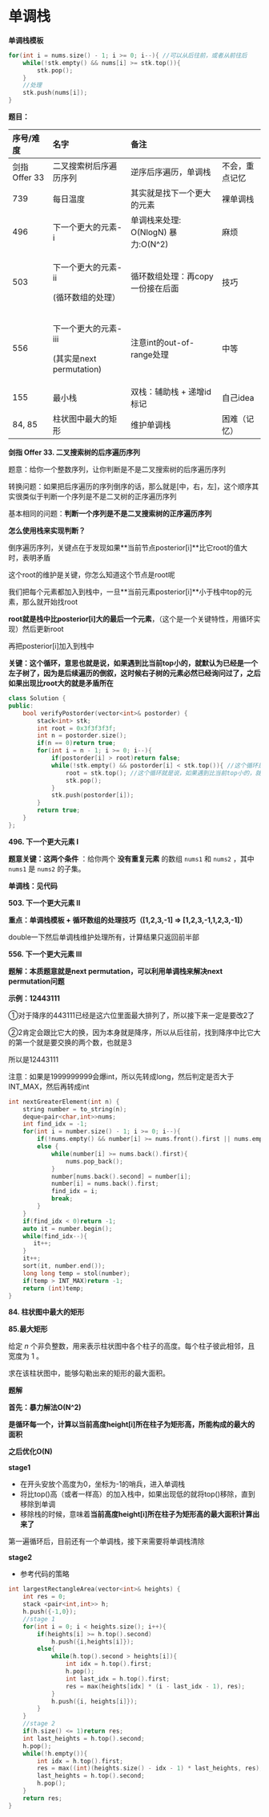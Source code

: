 # 单调栈

**单调栈模板**

```cpp
for(int i = nums.size() - 1; i >= 0; i--){ //可以从后往前，或者从前往后
    while(!stk.empty() && nums[i] >= stk.top()){
        stk.pop();
    }
    //处理
    stk.push(nums[i]);
}
```

**题目：**

<table>
  <thead>
    <tr>
      <th style="text-align:left">&#x5E8F;&#x53F7;/&#x96BE;&#x5EA6;</th>
      <th style="text-align:left">&#x540D;&#x5B57;</th>
      <th style="text-align:left">&#x5907;&#x6CE8;</th>
      <th style="text-align:left"></th>
    </tr>
  </thead>
  <tbody>
    <tr>
      <td style="text-align:left">&#x5251;&#x6307;Offer 33</td>
      <td style="text-align:left">&#x4E8C;&#x53C9;&#x641C;&#x7D22;&#x6811;&#x540E;&#x5E8F;&#x904D;&#x5386;&#x5E8F;&#x5217;</td>
      <td
      style="text-align:left">&#x9006;&#x5E8F;&#x540E;&#x5E8F;&#x904D;&#x5386;&#xFF0C;&#x5355;&#x8C03;&#x6808;</td>
        <td
        style="text-align:left">&#x4E0D;&#x4F1A;&#xFF0C;&#x91CD;&#x70B9;&#x8BB0;&#x5FC6;</td>
    </tr>
    <tr>
      <td style="text-align:left">739</td>
      <td style="text-align:left">&#x6BCF;&#x65E5;&#x6E29;&#x5EA6;</td>
      <td style="text-align:left">&#x5176;&#x5B9E;&#x5C31;&#x662F;&#x627E;&#x4E0B;&#x4E00;&#x4E2A;&#x66F4;&#x5927;&#x7684;&#x5143;&#x7D20;</td>
      <td
      style="text-align:left">&#x88F8;&#x5355;&#x8C03;&#x6808;</td>
    </tr>
    <tr>
      <td style="text-align:left">496</td>
      <td style="text-align:left">&#x4E0B;&#x4E00;&#x4E2A;&#x66F4;&#x5927;&#x7684;&#x5143;&#x7D20;-i</td>
      <td
      style="text-align:left">&#x5355;&#x8C03;&#x6808;&#x6765;&#x5904;&#x7406;: O(NlogN) &#x66B4;&#x529B;:O(N^2)</td>
        <td
        style="text-align:left">&#x9EBB;&#x70E6;</td>
    </tr>
    <tr>
      <td style="text-align:left">503</td>
      <td style="text-align:left">
        <p>&#x4E0B;&#x4E00;&#x4E2A;&#x66F4;&#x5927;&#x7684;&#x5143;&#x7D20;-ii</p>
        <p>(&#x5FAA;&#x73AF;&#x6570;&#x7EC4;&#x7684;&#x5904;&#x7406;&#xFF09;</p>
      </td>
      <td style="text-align:left">&#x5FAA;&#x73AF;&#x6570;&#x7EC4;&#x5904;&#x7406;&#xFF1A;&#x518D;copy&#x4E00;&#x4EFD;&#x63A5;&#x5728;&#x540E;&#x9762;</td>
      <td
      style="text-align:left">&#x6280;&#x5DE7;</td>
    </tr>
    <tr>
      <td style="text-align:left">556</td>
      <td style="text-align:left">
        <p>&#x4E0B;&#x4E00;&#x4E2A;&#x66F4;&#x5927;&#x7684;&#x5143;&#x7D20;-iii</p>
        <p>(&#x5176;&#x5B9E;&#x662F;next permutation)</p>
      </td>
      <td style="text-align:left">&#x6CE8;&#x610F;int&#x7684;out-of-range&#x5904;&#x7406;</td>
      <td style="text-align:left">&#x4E2D;&#x7B49;</td>
    </tr>
    <tr>
      <td style="text-align:left">155</td>
      <td style="text-align:left">&#x6700;&#x5C0F;&#x6808;</td>
      <td style="text-align:left">&#x53CC;&#x6808;&#xFF1A;&#x8F85;&#x52A9;&#x6808; + &#x9012;&#x589E;id&#x6807;&#x8BB0;</td>
      <td
      style="text-align:left">&#x81EA;&#x5DF1;idea</td>
    </tr>
    <tr>
      <td style="text-align:left">84, 85</td>
      <td style="text-align:left">&#x67F1;&#x72B6;&#x56FE;&#x4E2D;&#x6700;&#x5927;&#x7684;&#x77E9;&#x5F62;</td>
      <td
      style="text-align:left">&#x7EF4;&#x62A4;&#x5355;&#x8C03;&#x6808;</td>
        <td style="text-align:left">&#x56F0;&#x96BE;&#xFF08;&#x8BB0;&#x5FC6;&#xFF09;</td>
    </tr>
  </tbody>
</table>

**剑指 Offer 33. 二叉搜索树的后序遍历序列**

题意：给你一个整数序列，让你判断是不是二叉搜索树的后序遍历序列

转换问题：如果把后序遍历的序列倒序的话，那么就是\[中，右，左\]，这个顺序其实很类似于判断一个序列是不是二叉树的正序遍历序列

基本相同的问题：**判断一个序列是不是二叉搜索树的正序遍历序列**

**怎么使用栈来实现判断？**

倒序遍历序列，关键点在于发现如果**当前节点posterior\[i\]**比它root的值大时，表明矛盾

这个root的维护是关键，你怎么知道这个节点是root呢

我们把每个元素都加入到栈中，一旦**当前元素posterior\[i\]**小于栈中top的元素，那么就开始找root

**root就是栈中比posterior\[i\]大的最后一个元素**，（这个是一个关键特性，用循环实现）然后更新root

再把posterior\[i\]加入到栈中

**关键：这个循环，意思也就是说，如果遇到比当前top小的，就默认为已经是一个左子树了，因为是后续遍历的倒叙，这时候右子树的元素必然已经询问过了，之后如果出现比root大的就是矛盾所在**

```cpp
class Solution {
public:
    bool verifyPostorder(vector<int>& postorder) {
        stack<int> stk;
        int root = 0x3f3f3f3f;
        int n = postorder.size();
        if(n == 0)return true;
        for(int i = n - 1; i >= 0; i--){
            if(postorder[i] > root)return false;
            while(!stk.empty() && postorder[i] < stk.top()){ //这个循环是太关键了！理解这个循环的意思
                root = stk.top(); //这个循环就是说，如果遇到比当前top小的，就默认为已经是一个左子树了，然后直接找到该左子树的对应的root
                stk.pop();
            }
            stk.push(postorder[i]);
        }
        return true;
    }
};
```

**496. 下一个更大元素 I**

**题意关键：这两个条件** ：给你两个 **没有重复元素** 的数组 `nums1` 和 `nums2` ，其中`nums1` 是 `nums2` 的子集。

**单调栈：见代码**

**503. 下一个更大元素 II**

**重点：单调栈模板 + 循环数组的处理技巧（\[1,2,3,-1\] =&gt; \[1,2,3,-1,1,2,3,-1\]）**

double一下然后单调栈维护处理所有，计算结果只返回前半部

**556. 下一个更大元素 III**

**题解：本质题意就是next permutation，可以利用单调栈来解决next permutation问题**

**示例：12443111**

①对于降序的443111已经是这六位里面最大排列了，所以接下来一定是要改2了

②2肯定会跟比它大的换，因为本身就是降序，所以从后往前，找到降序中比它大的第一个就是要交换的两个数，也就是3

所以是12443111

注意：如果是1999999999会爆int，所以先转成long，然后判定是否大于INT\_MAX，然后再转成int

```cpp
int nextGreaterElement(int n) {
    string number = to_string(n);
    deque<pair<char,int>>nums;
    int find_idx = -1;
    for(int i = number.size() - 1; i >= 0; i--){
        if(!nums.empty() && number[i] >= nums.front().first || nums.empty())nums.push_front(make_pair(number[i], i));
        else {
            while(number[i] >= nums.back().first){
                nums.pop_back();
            }
            number[nums.back().second] = number[i];
            number[i] = nums.back().first;
            find_idx = i;
            break;
        }
    }
    if(find_idx < 0)return -1;
    auto it = number.begin();
    while(find_idx--){
       it++;
    }
    it++;
    sort(it, number.end());
    long long temp = stol(number);
    if(temp > INT_MAX)return -1;
    return (int)temp;
}
```

**84. 柱状图中最大的矩形**

**85.最大矩形**

给定 _n_ 个非负整数，用来表示柱状图中各个柱子的高度。每个柱子彼此相邻，且宽度为 1 。

求在该柱状图中，能够勾勒出来的矩形的最大面积。

**题解**

**首先：暴力解法O\(N^2\)**

**是循环每一个，计算以当前高度height\[i\]所在柱子为矩形高，所能构成的最大的面积**

**之后优化O\(N\)**

**stage1**

* 在开头安放个高度为0，坐标为-1的哨兵，进入单调栈
* 将比top\(\)高（或者一样高）的加入栈中，如果出现低的就将top\(\)移除，直到移除到单调
* 移除栈的时候，意味着**当前高度height\[i\]所在柱子为矩形高的最大面积计算出来了**

第一遍循环后，目前还有一个单调栈，接下来需要将单调栈清除

**stage2**

* 参考代码的策略

```cpp
int largestRectangleArea(vector<int>& heights) {
    int res = 0;
    stack <pair<int,int>> h;
    h.push({-1,0});
    //stage 1
    for(int i = 0; i < heights.size(); i++){
        if(heights[i] >= h.top().second)
            h.push({i,heights[i]});
        else{
            while(h.top().second > heights[i]){
                int idx = h.top().first;
                h.pop();
                int last_idx = h.top().first;
                res = max(heights[idx] * (i - last_idx - 1), res);
            }
            h.push({i, heights[i]});
        }
    }
    //stage 2
    if(h.size() <= 1)return res;
    int last_heights = h.top().second;
    h.pop();
    while(!h.empty()){
        int idx = h.top().first;
        res = max((int)(heights.size() - idx - 1) * last_heights, res);
        last_heights = h.top().second;
        h.pop();
    }
    return res;
}
```

